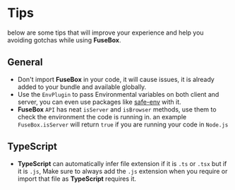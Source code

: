 # Tips

below are some tips that will improve your experience and help you  avoiding gotchas while using **FuseBox**.

## General
* Don't import **FuseBox** in your code, it will cause issues, it is already added to your bundle and available globally.
* Use the `EnvPlugin` to pass Environmental variables on both client and server, you can even use packages like [safe-env](https://www.npmjs.com/package/safe-env) with it.
* **FuseBox** `API` has neat `isServer` and `isBrowser` methods, use them to check the environment the code is running in. an example `FuseBox.isServer` will return `true` if you are running your code in `Node.js`

## TypeScript
* **TypeScript** can automatically infer file extension if it is `.ts` or `.tsx` but if it is `.js`, Make sure to always add the `.js` extension when you require or import that file  as **TypeScript** requires it.
